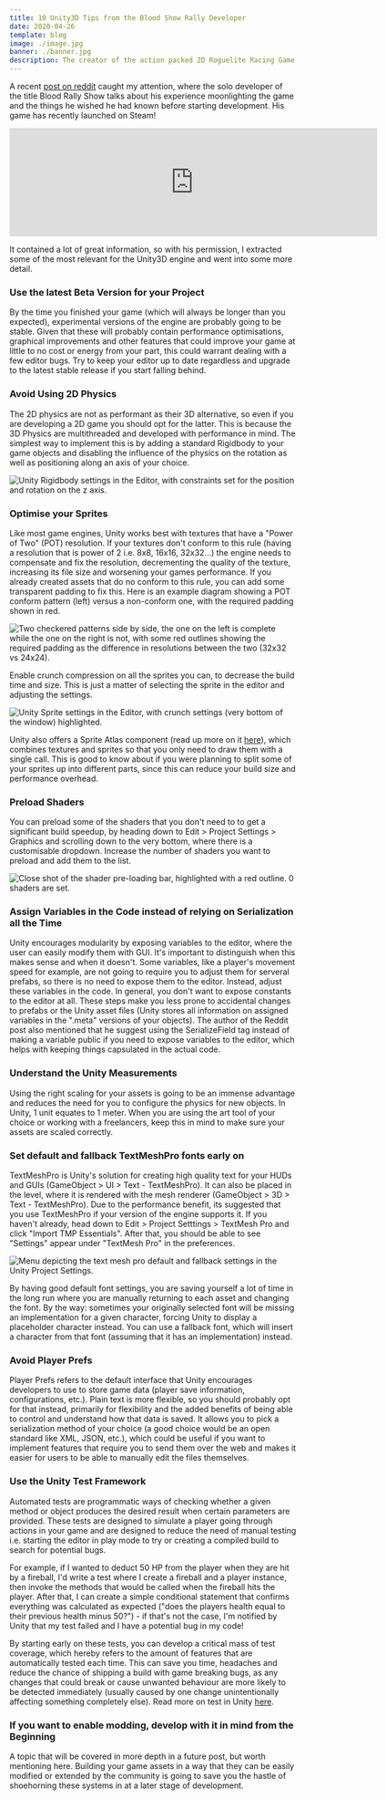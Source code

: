 ```yaml
---
title: 10 Unity3D Tips from the Blood Show Rally Developer
date: 2020-04-26
template: blog
image: ./image.jpg
banner: ./banner.jpg
description: The creator of the action packed 2D Roguelite Racing Game shares some of the lessons he learned from using the Engine for his Game.
---
```


A recent [post on reddit](https://www.reddit.com/r/gamedev/comments/g2affk/things_i_wish_someone_told_me_when_i_started/) caught my attention, where the solo developer of the title Blood Rally Show talks about his experience moonlighting the game and the things he wished he had known before starting development. His game has recently launched on Steam!

<iframe src="https://store.steampowered.com/widget/926860/" frameborder="0" width="646" height="190"></iframe>

It contained a lot of great information, so with his permission, I extracted some of the most relevant for the Unity3D engine and went into some more detail.

### Use the latest Beta Version for your Project

By the time you finished your game (which will always be longer than you expected), experimental versions of the engine are probably going to be stable. Given that these will probably contain performance optimisations, graphical improvements and other features that could improve your game at little to no cost or energy from your part, this could warrant dealing with a few editor bugs. Try to keep your editor up to date regardless and upgrade to the latest stable release if you start falling behind.

### Avoid Using 2D Physics

The 2D physics are not as performant as their 3D alternative, so even if you are developing a 2D game you should opt for the latter. This is because the 3D Physics are multithreaded and developed with performance in mind. The simplest way to implement this is by adding a standard Rigidbody to your game objects and disabling the influence of the physics on the rotation as well as positioning along an axis of your choice.

![Unity Rigidbody settings in the Editor, with constraints set for the position and rotation on the z axis.](./physics-constraints.png)

### Optimise your Sprites

Like most game engines, Unity works best with textures that have a "Power of Two" (POT) resolution. If your textures don't conform to this rule (having a resolution that is power of 2 i.e. 8x8, 16x16, 32x32...) the engine needs to compensate and fix the resolution, decrementing the quality of the texture, increasing its file size and worsening your games performance. If you already created assets that do no conform to this rule, you can add some transparent padding to fix this. Here is an example diagram showing a POT conform pattern (left) versus a non-conform one, with the required padding shown in red.

![Two checkered patterns side by side, the one on the left is complete while the one on the right is not, with some red outlines showing the required padding as the difference in resolutions between the two (32x32 vs 24x24).](./POT-example.png)

Enable crunch compression on all the sprites you can, to decrease the build time and size. This is just a matter of selecting the sprite in the editor and adjusting the settings.

![Unity Sprite settings in the Editor, with crunch settings (very bottom of the window) highlighted.](./sprite-compression.png)

Unity also offers a Sprite Atlas component (read up more on  it  [here](https://docs.unity3d.com/Manual/SpriteAtlasWorkflow.html)), which combines textures and sprites so that you only need to draw them with a single call. This is good to know about if you were planning to split some of your sprites up into different parts, since this can reduce your build size and performance overhead.

### Preload Shaders

You can preload some of the shaders that you don't need to to get a significant build speedup, by heading down to Edit > Project Settings > Graphics and scrolling down to the very bottom, where there is a customisable dropdown. Increase the number of shaders you want to preload and add them to the list.

![Close shot of the shader pre-loading bar, highlighted with a red outline. 0 shaders are set.](./shader-pre-loading.png)

### Assign Variables in the Code instead of relying on Serialization all the Time

Unity encourages modularity by exposing variables to the editor, where the user can easily modify them with GUI. It's important to distinguish when this makes sense and when it doesn't. Some variables, like a player's movement speed for example, are not going to require you to adjust them for serveral prefabs, so there is no need to expose them to the editor. Instead, adjust these variables in the code. In general, you don't want to expose constants to the editor at all. These steps make you less prone to accidental changes to prefabs or the Unity asset files (Unity stores all information on assigned variables in the ".meta" versions of your objects). The author of the Reddit post also mentioned that he suggest using the SerializeField tag instead of making a variable public if you need to expose variables to the editor, which helps with keeping things capsulated in the actual code. 

### Understand the Unity Measurements

Using the right scaling for your assets is going to be an immense advantage and reduces the need for you to configure the physics for new objects. In Unity, 1 unit equates to 1 meter. When you are using the art tool of your choice or working with a freelancers, keep this in mind to make sure your assets are scaled correctly.

### Set default and fallback TextMeshPro fonts early on

TextMeshPro is Unity's solution for creating high quality text for your HUDs and GUIs (GameObject > UI > Text - TextMeshPro). It can also be placed in the level, where it is rendered with the mesh renderer (GameObject > 3D > Text - TextMeshPro). Due to the performance benefit, its suggested that you use TextMeshPro if your version of the engine supports it. If you haven't already, head down to Edit > Project Setttings > TextMesh Pro and click "Import TMP Essentials". After that, you should be able to see "Settings" appear under "TextMesh Pro" in the preferences.

![Menu depicting the text mesh pro default and fallback settings in the Unity Project Settings.](./text-mesh-pro-settings.png)

By having good default font settings, you are saving yourself a lot of time in the long run where you are manually returning to each asset and changing the font. By the way: sometimes your originally selected font will be missing an implementation for a given character, forcing Unity to display a placeholder character instead. You can use a fallback font, which will insert a character from that font (assuming that it has an implementation) instead.

### Avoid Player Prefs

Player Prefs refers to the default interface that Unity encourages developers to use to store game data (player save information, configurations, etc.). Plain text is more flexible, so you should probably opt for that instead, primarily for flexibility and the added benefits of being able to control and understand how that data is saved. It allows you to pick a serialization method of your choice (a good choice would be an open standard like XML, JSON, etc.), which could be useful if you want to implement features that require you to send them over the web and makes it easier for users to be able to manually edit the files themselves.

### Use the Unity Test Framework

Automated tests are programmatic ways of checking whether a given method or object produces the desired result when certain parameters are provided. These tests are designed to simulate a player going through actions in your game and are designed to reduce the need of manual testing i.e. starting the editor in play mode to try or creating a compiled build to search for potential bugs. 

For example, if I wanted to deduct 50 HP from the player when they are hit by a fireball, I'd write a test where I create a fireball and a player instance, then invoke the methods that would be called when the fireball hits the player. After that, I can create a simple conditional statement that confirms everything was calculated as expected ("does the players health equal to their previous health minus 50?") - if that's not the case, I'm notified by Unity that my test failed and I have a potential bug in my code! 

By starting early on these tests, you can develop a critical mass of test coverage, which hereby refers to the amount of features that are automatically tested each time. This can save you time, headaches and reduce the chance of shipping a build with game breaking bugs, as any changes that could break or cause unwanted behaviour are more likely to be detected immediately (usually caused by one change unintentionally affecting something completely else). Read more on test in Unity [here](https://docs.unity3d.com/Packages/com.unity.test-framework@1.1/manual/getting-started.html).

### If you want to enable modding, develop with it in mind from the Beginning

A topic that will be covered in more depth in a future post, but worth mentioning here. Building your game assets in a way that they can be easily modified or extended by the community is going to save you the hastle of shoehorning these systems in at a later stage of development.